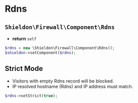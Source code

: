 # Rdns

## `Shieldon\Firewall\Component\Rdns`

- **return** `self`

```php
$rdns = new \Shieldon\Firewall\Component\Rdns();
$shieldon->setComponent($rdns);
```

## Strict Mode

- Visitors with empty Rdns record will be blocked.
- IP resolved hostname (Rdns) and IP address must match.

```php
$rdns->setStrict(true);
```
